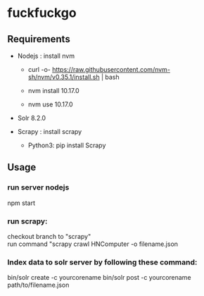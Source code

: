 # fuckfuckgo

## Requirements

- Nodejs : install nvm 
  + curl -o- https://raw.githubusercontent.com/nvm-sh/nvm/v0.35.1/install.sh | bash
  
  + nvm install 10.17.0
  + nvm use 10.17.0
  
- Solr 8.2.0
- Scrapy : install scrapy
  + Python3: pip install Scrapy
 
## Usage

### run server nodejs 
  npm start
  
### run scrapy:
 checkout branch to "scrapy" <br/>
 run command "scrapy crawl HNComputer -o filename.json <br/>

### Index data to solr server by following these command:
  bin/solr create -c yourcorename
  bin/solr post -c yourcorename path/to/filename.json
  
